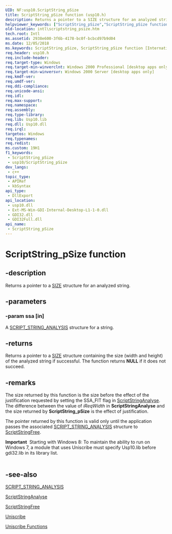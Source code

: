 ```yaml
---
UID: NF:usp10.ScriptString_pSize
title: ScriptString_pSize function (usp10.h)
description: Returns a pointer to a SIZE structure for an analyzed string.
helpviewer_keywords: ["ScriptString_pSize","ScriptString_pSize function [Internationalization for Windows Applications]","_win32_ScriptString_pSize","intl.scriptstring_psize","usp10/ScriptString_pSize"]
old-location: intl\scriptstring_psize.htm
tech.root: Intl
ms.assetid: 2938e600-3f6b-4178-bc0f-bcbcd97b9d04
ms.date: 12/05/2018
ms.keywords: ScriptString_pSize, ScriptString_pSize function [Internationalization for Windows Applications], _win32_ScriptString_pSize, intl.scriptstring_psize, usp10/ScriptString_pSize
req.header: usp10.h
req.include-header: 
req.target-type: Windows
req.target-min-winverclnt: Windows 2000 Professional [desktop apps only]
req.target-min-winversvr: Windows 2000 Server [desktop apps only]
req.kmdf-ver: 
req.umdf-ver: 
req.ddi-compliance: 
req.unicode-ansi: 
req.idl: 
req.max-support: 
req.namespace: 
req.assembly: 
req.type-library: 
req.lib: Usp10.lib
req.dll: Usp10.dll
req.irql: 
targetos: Windows
req.typenames: 
req.redist: 
ms.custom: 19H1
f1_keywords:
 - ScriptString_pSize
 - usp10/ScriptString_pSize
dev_langs:
 - c++
topic_type:
 - APIRef
 - kbSyntax
api_type:
 - DllExport
api_location:
 - usp10.dll
 - Ext-MS-Win-GDI-Internal-Desktop-L1-1-0.dll
 - GDI32.dll
 - GDI32Full.dll
api_name:
 - ScriptString_pSize
---
```


# ScriptString_pSize function


## -description

Returns a pointer to a <a href="https://docs.microsoft.com/previous-versions/dd145106(v=vs.85)">SIZE</a> structure for an analyzed string.

## -parameters

### -param ssa [in]

A <a href="https://docs.microsoft.com/windows/desktop/Intl/script-string-analysis">SCRIPT_STRING_ANALYSIS</a> structure for a string.

## -returns

Returns a pointer to a <a href="https://docs.microsoft.com/previous-versions/dd145106(v=vs.85)">SIZE</a> structure containing the size (width and height) of the analyzed string if successful. The function returns <b>NULL</b> if it does not succeed.

## -remarks

The size returned by this function is the size before the effect of the justification requested by setting the SSA_FIT flag in <a href="https://docs.microsoft.com/windows/desktop/api/usp10/nf-usp10-scriptstringanalyse">ScriptStringAnalyse</a>. The difference between the value of <i>iReqWidth</i> in <b>ScriptStringAnalyse</b> and the size returned by <b>ScriptString_pSize</b> is the effect of justification.

The pointer returned by this function is valid only until the application passes the associated <a href="https://docs.microsoft.com/windows/desktop/Intl/script-string-analysis">SCRIPT_STRING_ANALYSIS</a> structure to <a href="https://docs.microsoft.com/windows/desktop/api/usp10/nf-usp10-scriptstringfree">ScriptStringFree</a>.

<div class="alert"><b>Important</b>  Starting with Windows 8: To maintain the ability to run on Windows 7, a module that uses Uniscribe must specify Usp10.lib before gdi32.lib in its library list.</div>
<div> </div>

## -see-also

<a href="https://docs.microsoft.com/windows/desktop/Intl/script-string-analysis">SCRIPT_STRING_ANALYSIS</a>



<a href="https://docs.microsoft.com/windows/desktop/api/usp10/nf-usp10-scriptstringanalyse">ScriptStringAnalyse</a>



<a href="https://docs.microsoft.com/windows/desktop/api/usp10/nf-usp10-scriptstringfree">ScriptStringFree</a>



<a href="https://docs.microsoft.com/windows/desktop/Intl/uniscribe">Uniscribe</a>



<a href="https://docs.microsoft.com/windows/desktop/Intl/uniscribe-functions">Uniscribe Functions</a>

